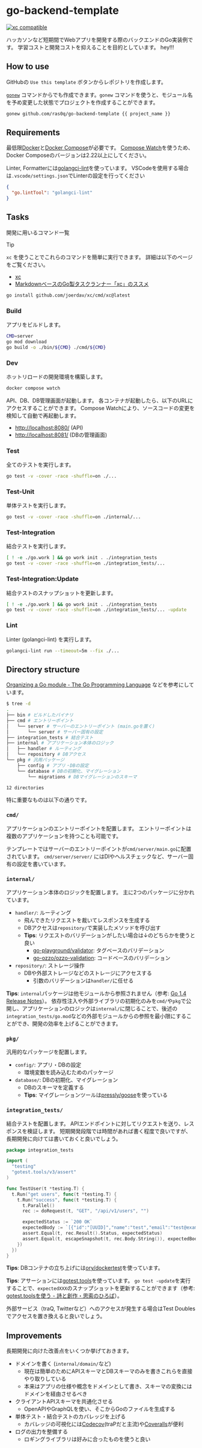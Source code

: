 # go-backend-template

<a href="https://xcfile.dev"><img src="https://xcfile.dev/badge.svg" alt="xc compatible" /></a>

ハッカソンなど短期間でWebアプリを開発する際のバックエンドのGo実装例です。
学習コストと開発コストを抑えることを目的としています。
hey!!!

## How to use

GitHubの `Use this template` ボタンからレポジトリを作成します。

[`gonew`](https://pkg.go.dev/golang.org/x/tools/cmd/gonew) コマンドからでも作成できます。`gonew` コマンドを使うと、モジュール名を予め変更した状態でプロジェクトを作成することができます。

```sh
gonew github.com/ras0q/go-backend-template {{ project_name }}
```

## Requirements

最低限[Docker](https://www.docker.com/)と[Docker Compose](https://docs.docker.com/compose/)が必要です。
[Compose Watch](https://docs.docker.com/compose/file-watch/)を使うため、Docker Composeのバージョンは2.22以上にしてください。

Linter, Formatterには[golangci-lint](https://golangci-lint.run/)を使っています。
VSCodeを使用する場合は`.vscode/settings.json`でLinterの設定を行ってください

```json
{
  "go.lintTool": "golangci-lint"
}
```

## Tasks

開発に用いるコマンド一覧

> [!TIP]
> `xc` を使うことでこれらのコマンドを簡単に実行できます。
> 詳細は以下のページをご覧ください。
>
> - [xc](https://xcfile.dev)
> - [MarkdownベースのGo製タスクランナー「xc」のススメ](https://zenn.dev/trap/articles/af32614c07214d)
>
> ```bash
> go install github.com/joerdav/xc/cmd/xc@latest
> ```

### Build

アプリをビルドします。

```sh
CMD=server
go mod download
go build -o ./bin/${CMD} ./cmd/${CMD}
```

### Dev

ホットリロードの開発環境を構築します。

```sh
docker compose watch
```

API、DB、DB管理画面が起動します。
各コンテナが起動したら、以下のURLにアクセスすることができます。
Compose Watchにより、ソースコードの変更を検知して自動で再起動します。

- <http://localhost:8080/> (API)
- <http://localhost:8081/> (DBの管理画面)

### Test

全てのテストを実行します。

```sh
go test -v -cover -race -shuffle=on ./...
```

### Test-Unit

単体テストを実行します。

```sh
go test -v -cover -race -shuffle=on ./internal/...
```

### Test-Integration

結合テストを実行します。

```sh
[ ! -e ./go.work ] && go work init . ./integration_tests
go test -v -cover -race -shuffle=on ./integration_tests/...
```

### Test-Integration:Update

結合テストのスナップショットを更新します。

```sh
[ ! -e ./go.work ] && go work init . ./integration_tests
go test -v -cover -race -shuffle=on ./integration_tests/... -update
```

### Lint

Linter (golangci-lint) を実行します。

```sh
golangci-lint run --timeout=5m --fix ./...
```

## Directory structure

[Organizing a Go module - The Go Programming Language](https://go.dev/doc/modules/layout#server-project) などを参考にしています。

```bash
$ tree -d
.
├── bin # ビルドしたバイナリ
├── cmd # エントリーポイント
│   └── server # サーバーのエントリーポイント (main.goを置く)
│       └── server # サーバー固有の設定
├── integration_tests # 結合テスト
├── internal # アプリケーション本体のロジック
│   ├── handler # ルーティング
│   └── repository # DBアクセス
└── pkg # 汎用パッケージ
    ├── config # アプリ・DBの設定
    └── database # DBの初期化、マイグレーション
        └── migrations # DBマイグレーションのスキーマ

12 directories
```

特に重要なものは以下の通りです。

### `cmd/`

アプリケーションのエントリーポイントを配置します。
エントリーポイントは複数のアプリケーションを持つことも可能です。

テンプレートではサーバーのエントリーポイントが`cmd/server/main.go`に配置されています。
`cmd/server/server/` にはDIやヘルスチェックなど、サーバー固有の設定を書いています。

### `internal/`

アプリケーション本体のロジックを配置します。
主に2つのパッケージに分かれています。

- `handler/`: ルーティング
  - 飛んできたリクエストを裁いてレスポンスを生成する
  - DBアクセスは`repository/`で実装したメソッドを呼び出す
  - **Tips**: リクエストのバリデーションがしたい場合は↓のどちらかを使うと良い
    - [go-playground/validator](https://github.com/go-playground/validator): タグベースのバリデーション
    - [go-ozzo/ozzo-validation](https://github.com/go-ozzo/ozzo-validation): コードベースのバリデーション
- `repository/`: ストレージ操作
  - DBや外部ストレージなどのストレージにアクセスする
    - 引数のバリデーションは`handler/`に任せる

**Tips**: `internal`パッケージは他モジュールから参照されません（参考: [Go 1.4 Release Notes](https://go.dev/doc/go1.4#internalpackages)）。
依存性注入や外部ライブラリの初期化のみを`cmd/`や`pkg`で公開し、アプリケーションのロジックは`internal/`に閉じることで、後述の`integration_tests/go.mod`などの外部モジュールからの参照を最小限にすることができ、開発の効率を上げることができます。

### `pkg/`

汎用的なパッケージを配置します。

- `config/`: アプリ・DBの設定
  - 環境変数を読み込むためのパッケージ
- `database/`: DBの初期化、マイグレーション
  - DBのスキーマを定義する
  - **Tips**: マイグレーションツールは[pressly/goose](https://github.com/pressly/goose)を使っている

### `integration_tests/`

結合テストを配置します。
APIエンドポイントに対してリクエストを送り、レスポンスを検証します。
短期開発段階では時間があれば書く程度で良いですが、長期開発に向けては書いておくと良いでしょう。

```go
package integration_tests

import (
  "testing"
  "gotest.tools/v3/assert"
)

func TestUser(t *testing.T) {
  t.Run("get users", func(t *testing.T) {
    t.Run("success", func(t *testing.T) {
      t.Parallel()
      rec := doRequest(t, "GET", "/api/v1/users", "")

      expectedStatus := `200 OK`
      expectedBody := `[{"id":"[UUID]","name":"test","email":"test@example.com"}]`
      assert.Equal(t, rec.Result().Status, expectedStatus)
      assert.Equal(t, escapeSnapshot(t, rec.Body.String()), expectedBody)
    })
  })
}
```

**Tips**: DBコンテナの立ち上げには[ory/dockertest](https://github.com/ory/dockertest)を使っています。

**Tips**: アサーションには[gotest.tools](https://github.com/gotestyourself/gotest.tools)を使っています。
`go test -update`を実行することで、`expectedXXX`のスナップショットを更新することができます（参考: [gotest.toolsを使う - 詩と創作・思索のひろば](https://motemen.hatenablog.com/entry/2022/03/gotest-tools)）。

外部サービス（traQ, Twitterなど）へのアクセスが発生する場合はTest Doublesでアクセスを置き換えると良いでしょう。

## Improvements

長期開発に向けた改善点をいくつか挙げておきます。

- ドメインを書く (`internal/domain/`など)
  - 現在は簡単のためにAPIスキーマとDBスキーマのみを書きこれらを直接やり取りしている
  - 本来はアプリの仕様や概念をドメインとして書き、スキーマの変換にはドメインを経由させるべき
- クライアントAPIスキーマを共通化させる
  - OpenAPIやGraphQLを使い、そこからGoのファイルを生成する
- 単体テスト・結合テストのカバレッジを上げる
  - カバレッジの可視化には[Codecov](https://codecov.io)(traPだと主流)や[Coveralls](https://coveralls.io)が便利
- ログの出力を整備する
  - ロギングライブラリは好みに合ったものを使うと良い
